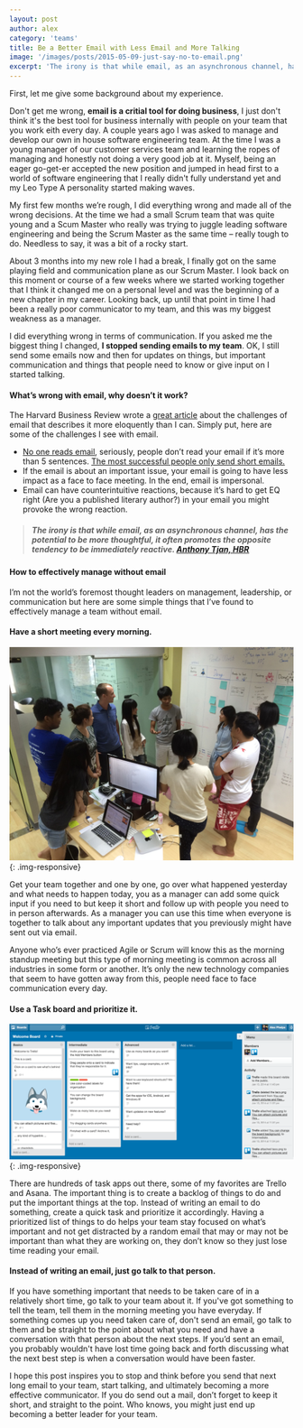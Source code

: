 ```yaml
---
layout: post
author: alex
category: 'teams'
title: Be a Better Email with Less Email and More Talking
image: '/images/posts/2015-05-09-just-say-no-to-email.png'
excerpt: 'The irony is that while email, as an asynchronous channel, has the potential to be more thoughtful, it often promotes the opposite tendency to be immediately reactive.'
---
```

First, let me give some background about my experience. 

Don't get me wrong, **email is a critial tool for doing business**, I just don't think it's the best tool for business internally with people on your team that you work eith every day. A couple years ago I was asked to manage and develop our own in house software engineering team. At the time I was a young manager of our customer services team and learning the ropes of managing and honestly not doing a very good job at it. Myself, being an eager go-get-er accepted the new position and jumped in head first to a world of software engineering that I really didn't fully understand yet and my Leo Type A personality started making waves. 

My first few months we’re rough, I did everything wrong and made all of the wrong decisions. At the time we had a small Scrum team that was quite young and a Scum Master who really was trying to juggle leading software engineering and being the Scrum Master as the same time – really tough to do. Needless to say, it was a bit of a rocky start.

About 3 months into my new role I had a break, I finally got on the same playing field and communication plane as our Scrum Master. I look back on this moment or course of a few weeks where we started working together that I think it changed me on a personal level and was the beginning of a new chapter in my career. Looking back, up until that point in time I had been a really poor communicator to my team, and this was my biggest weakness as a manager. 

I did everything wrong in terms of communication. If you asked me the biggest thing I changed, **I stopped sending emails to my team**. OK, I still send some emails now and then for updates on things, but important communication and things that people need to know or give input on I started talking.

#### What’s wrong with email, why doesn’t it work?

The Harvard Business Review wrote a [great article](https://hbr.org/2011/11/dont-send-that-email-pick-up-t/) about the challenges of email that describes it more eloquently than I can. Simply put, here are some of the challenges I see with email. 

* [No one reads email](http://lifehacker.com/5964225/your-emails-are-too-long-heres-how-to-fix-them), seriously, people don’t read your email if it’s more than 5 sentences. [The most successful people only send short emails.](http://www.huffingtonpost.com/2014/02/26/email-successful-people_n_4854701.html)
* If the email is about an important issue, your email is going to have less impact as a face to face meeting. In the end, email is impersonal.
* Email can have counterintuitive reactions, because it’s hard to get EQ right (Are you a published literary author?) in your email you might provoke the wrong reaction. 

> ##### The irony is that while email, as an asynchronous channel, has the potential to be more thoughtful, it often promotes the opposite tendency to be immediately reactive.  [Anthony Tjan, HBR](https://hbr.org/2011/11/dont-send-that-email-pick-up-t/)

#### How to effectively manage without email

I’m not the world’s foremost thought leaders on management, leadership, or communication but here are some simple things that I’ve found to effectively manage a team without email.

#### Have a short meeting every morning. 

![](/images/posts/standup-meeting.jpg){: .img-responsive}

Get your team together and one by one, go over what happened yesterday and what needs to happen today, you as a manager can add some quick input if you need to but keep it short and follow up with people you need to in person afterwards. As a manager you can use this time when everyone is together to talk about any important updates that you previously might have sent out via email.

Anyone who’s ever practiced Agile or Scrum will know this as the morning standup meeting but this type of morning meeting is common across all industries in some form or another. It’s only the new technology companies that seem to have gotten away from this, people need face to face communication every day. 

#### Use a Task board and prioritize it.

![](/images/posts/trello-screenshot.png){: .img-responsive}

There are hundreds of task apps out there, some of my favorites are Trello and Asana. The important thing is to create a backlog of things to do and put the important things at the top. Instead of writing an email to do something, create a quick task and prioritize it accordingly. Having a prioritized list of things to do helps your team stay focused on what’s important and not get distracted by a random email that may or may not be important than what they are working on, they don’t know so they just lose time reading your email.
	
#### Instead of writing an email, just go talk to that person.

If you have something important that needs to be taken care of in a relatively short time, go talk to your team about it. If you've got something to tell the team, tell them in the morning meeting you have everyday. If something comes up you need taken care of, don't send an email, go talk to them and be straight to the point about what you need and have a conversation with that person about the next steps. If you’d sent an email, you probably wouldn't have lost time going back and forth discussing what the next best step is when a conversation would have been faster.

I hope this post inspires you to stop and think before you send that next long email to your team, start talking, and ultimately becoming a more effective communicator. If you do send out a mail, don’t forget to keep it short, and straight to the point. Who knows, you might just end up becoming a better leader for your team.
